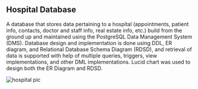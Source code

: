## Hospital Database 

A database that stores data pertaining to a hospital (appointments, patient info, contacts, doctor and staff info, real estate info, etc.) build from the ground up and maintained using the PostgreSQL Data Management System (DMS). Database design and implementation is done using DDL, ER diagram, and Relational Database Schema Diagram (RDSD), and retrieval of data is supported with help of multiple queries, triggers, view implementations, and other DML implementations. Lucid chart was used to design both the ER Diagram and RDSD.


![hospital pic](https://user-images.githubusercontent.com/71467135/167198923-8c2d7031-b18b-4926-b5f9-478d765b8506.png)
